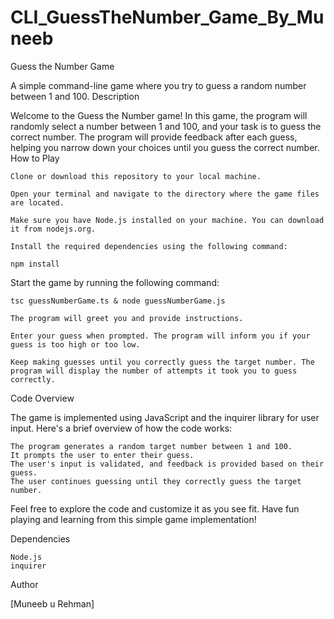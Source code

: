 # CLI_GuessTheNumber_Game_By_Muneeb


Guess the Number Game

A simple command-line game where you try to guess a random number between 1 and 100.
Description

Welcome to the Guess the Number game! In this game, the program will randomly select a number between 1 and 100, and your task is to guess the correct number. The program will provide feedback after each guess, helping you narrow down your choices until you guess the correct number.
How to Play

    Clone or download this repository to your local machine.

    Open your terminal and navigate to the directory where the game files are located.

    Make sure you have Node.js installed on your machine. You can download it from nodejs.org.

    Install the required dependencies using the following command:

    npm install

Start the game by running the following command:

    tsc guessNumberGame.ts & node guessNumberGame.js

    The program will greet you and provide instructions.

    Enter your guess when prompted. The program will inform you if your guess is too high or too low.

    Keep making guesses until you correctly guess the target number. The program will display the number of attempts it took you to guess correctly.

Code Overview

The game is implemented using JavaScript and the inquirer library for user input. Here's a brief overview of how the code works:

    The program generates a random target number between 1 and 100.
    It prompts the user to enter their guess.
    The user's input is validated, and feedback is provided based on their guess.
    The user continues guessing until they correctly guess the target number.

Feel free to explore the code and customize it as you see fit. Have fun playing and learning from this simple game implementation!

Dependencies

    Node.js
    inquirer

Author

[Muneeb u Rehman]
